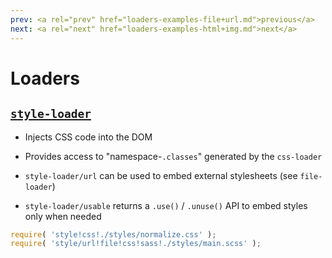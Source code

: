 ```yaml
---
prev: <a rel="prev" href="loaders-examples-file+url.md">previous</a>
next: <a rel="next" href="loaders-examples-html+img.md">next</a>
---
```


# Loaders

## [`style-loader`](https://github.com/webpack/style-loader)

- Injects CSS code into the DOM

- Provides access to "namespace-`.classes`" generated by the `css-loader`

- `style-loader/url` can be used to embed external stylesheets (see `file-loader`)

- `style-loader/usable` returns a `.use()` / `.unuse()` API to embed styles only when needed

```js
require( 'style!css!./styles/normalize.css' );
require( 'style/url!file!css!sass!./styles/main.scss' );
```
<!--{data-bespoke-bullet}-->
